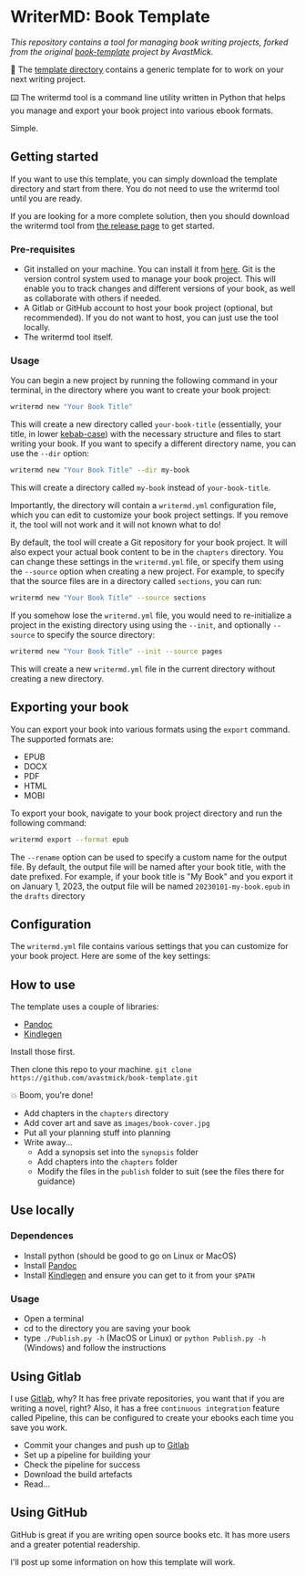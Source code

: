 
# WriterMD: Book Template

*This repository contains a tool for managing book writing projects, forked from the original [book-template](https://avastmist.github.com/book-template/) project by AvastMick.*

:book: The [template directory](wip-templace) contains a generic template for to work on your next writing project.

:keyboard: The writermd tool is a command line utility written in Python that helps you manage and export your book project into various ebook formats.

<!-- manages the creation of books in a logical manner. -->


Simple.

## Getting started

If you want to use this template, you can simply download the template directory and start from there. You do not need to use the writermd tool until you are ready.

If you are looking for a more complete solution, then you should download the writermd tool from [the release page]() to get started.

### Pre-requisites
- Git installed on your machine. You can install it from [here](https://git-scm.com/). Git is the version control system used to manage your book project. This will enable you to track changes and different versions of your book, as well as collaborate with others if needed.
- A Gitlab or GitHub account to host your book project (optional, but recommended). If you do not want to host, you can just use the tool locally.
- The writermd tool itself.

### Usage

You can begin a new project by running the following command in your terminal, in the directory where you want to create your book project:

```bash
writermd new "Your Book Title"
```

This will create a new directory called `your-book-title` (essentially, your title, in lower [kebab-case]()) with the necessary structure and files to start writing your book.
If you want to specify a different directory name, you can use the `--dir` option:

```bash
writermd new "Your Book Title" --dir my-book
```
This will create a directory called `my-book` instead of `your-book-title`.

Importantly, the directory will contain a `writermd.yml` configuration file, which you can edit to customize your book project settings. If you remove it, the tool will not work and it will not known what to do!

By default, the tool will create a Git repository for your book project. It will also expect your actual book content to be in the `chapters` directory. You can change these settings in the `writermd.yml` file, or specify them using the `--source` option when creating a new project. For example, to specify that the source files are in a directory called `sections`, you can run:

```bash
writermd new "Your Book Title" --source sections
```

If you somehow lose the `writermd.yml` file, you would need to re-initialize a project in the existing directory using using the `--init`, and optionally `--source` to specify the source directory:

```bash
writermd new "Your Book Title" --init --source pages
```

This will create a new `writermd.yml` file in the current directory without creating a new directory.

## Exporting your book

You can export your book into various formats using the `export` command. The supported formats are:
- EPUB
- DOCX
- PDF
- HTML
- MOBI

To export your book, navigate to your book project directory and run the following command:

```bash
writermd export --format epub
```
The `--rename` option can be used to specify a custom name for the output file. By default, the output file will be named after your book title, with the date prefixed. For example, if your book title is "My Book" and you export it on January 1, 2023, the output file will be named `20230101-my-book.epub` in the `drafts` directory


## Configuration

The `writermd.yml` file contains various settings that you can customize for your book project. Here are some of the key settings:



## How to use

The template uses a couple of libraries:

- [Pandoc](http://pandoc.org)
- [Kindlegen](https://www.amazon.com/gp/feature.html?ie=UTF8&docId=1000765211)

Install those first.

Then clone this repo to your machine. `git clone https://github.com/avastmick/book-template.git`

:boom: Boom, you're done!

- Add chapters in the `chapters` directory
- Add cover art and save as `images/book-cover.jpg`
- Put all your planning stuff into planning
- Write away...
    + Add a synopsis set into the `synopsis` folder
    + Add chapters into the `chapters` folder
    + Modify the files in the `publish` folder to suit (see the files there for guidance)

## Use locally

### Dependences

- Install python (should be good to go on Linux or MacOS)
- Install [Pandoc](http://pandoc.org)
- Install [Kindlegen](https://www.amazon.com/gp/feature.html?ie=UTF8&docId=1000765211) and ensure you can get to it from your `$PATH`

### Usage
- Open a terminal
- cd to the directory you are saving your book
- type `./Publish.py -h` (MacOS or Linux) or `python Publish.py -h` (Windows) and follow the instructions

## Using Gitlab

I use [Gitlab](http://gitlab.com), why? It has free private repositories, you want that if you are writing a novel, right? Also, it has a free `continuous integration` feature called Pipeline, this can be configured to create your ebooks each time you save you work.

- Commit your changes and push up to [Gitlab](http://gitlab.com)
- Set up a pipeline for building your
- Check the pipeline for success
- Download the build artefacts 
- Read...

## Using GitHub

GitHub is great if you are writing open source books etc. It has more users and a greater potential readership.

I'll post up some information on how this template will work.


